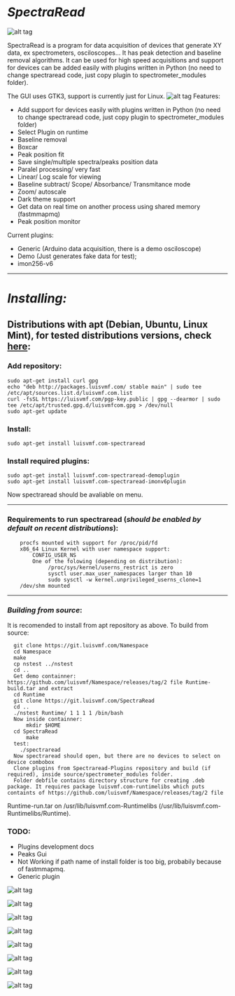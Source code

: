 # ***SpectraRead***
![alt tag](https://img.shields.io/badge/build-pass-green.svg)

SpectraRead is a program for data acquisition of devices that generate XY data, ex spectrometers, osciloscopes... It has peak detection and baseline removal algorithms. It can be used for high speed acquisitions and support for devices can be added easily with plugins written in Python (no need to change spectraread code, just copy plugin to spectrometer_modules folder).

The GUI uses GTK3, support is currently just for Linux.
![alt tag](https://raw.githubusercontent.com/luisvmf/SpectraRead/master/Screenshots/main.png)
Features:
- Add support for devices easily  with plugins written in Python (no need to change spectraread code, just copy plugin to spectrometer_modules folder)
- Select Plugin on runtime
- Baseline removal
- Boxcar
- Peak position fit
- Save single/multiple spectra/peaks position data
- Paralel processing/ very fast
- Linear/ Log scale for viewing
- Baseline subtract/ Scope/ Absorbance/ Transmitance mode
- Zoom/ autoscale
- Dark theme support
- Get data on real time on another process using shared memory (fastmmapmq)
- Peak position monitor

Current plugins:
- Generic (Arduino data acquisition, there is a demo osciloscope)
- Demo (Just generates fake data for test);
- imon256-v6
___
# ***Installing:***

## Distributions with apt (Debian, Ubuntu, Linux Mint), for tested distributions versions, check [here](https://packages.luisvmf.com/versions.html):
### Add repository:

	sudo apt-get install curl gpg
	echo "deb http://packages.luisvmf.com/ stable main" | sudo tee /etc/apt/sources.list.d/luisvmf.com.list
	curl -fsSL https://luisvmf.com/pgp-key.public | gpg --dearmor | sudo tee /etc/apt/trusted.gpg.d/luisvmfcom.gpg > /dev/null
	sudo apt-get update
### Install:

	sudo apt-get install luisvmf.com-spectraread 

### Install required plugins:

    sudo apt-get install luisvmf.com-spectraread-demoplugin
    sudo apt-get install luisvmf.com-spectraread-imonv6plugin
Now spectraread should be avaliable on menu.

___

### Requirements to run spectraread (***should be enabled by default on recent distributions***):

        procfs mounted with support for /proc/pid/fd
        x86_64 Linux Kernel with user namespace support:
            CONFIG_USER_NS
            One of the folowing (depending on distribution):
                 /proc/sys/kernel/userns_restrict is zero
                 sysctl user.max_user_namespaces larger than 10
                 sudo sysctl -w kernel.unprivileged_userns_clone=1
        /dev/shm mounted


___

### ***Building from source***:
It is recomended to install from apt repository as above. To build from source:

      git clone https://git.luisvmf.com/Namespace
      cd Namespace
      make
      cp nstest ../nstest
      cd ..
      Get demo containner: https://github.com/luisvmf/Namespace/releases/tag/2 file Runtime-build.tar and extract
      cd Runtime
      git clone https://git.luisvmf.com/SpectraRead
      cd ..
      ./nstest Runtime/ 1 1 1 1 /bin/bash
      Now inside containner:
          mkdir $HOME
	  cd SpectraRead
          make
      test:
        ./spectraread
      Now spectraread should open, but there are no devices to select on device combobox
      Clone plugins from Spectraread-Plugins repository and build (if required), inside source/spectrometer_modules folder.
      Folder debfile contains directory structure for creating .deb package. It requires package luisvmf.com-runtimelibs which puts containts of https://github.com/luisvmf/Namespace/releases/tag/2 file 
Runtime-run.tar on /usr/lib/luisvmf.com-Runtimelibs (/usr/lib/luisvmf.com-Runtimelibs/Runtime).
### TODO:
- Plugins development docs
- Peaks Gui
- Not Working if path name of install folder is too big, probabily because of fastmmapmq.
- Generic plugin


![alt tag](https://raw.githubusercontent.com/luisvmf/SpectraRead/master/Screenshots/main.png)

![alt tag](https://raw.githubusercontent.com/luisvmf/SpectraRead/master/Screenshots/log-scale.png)

![alt tag](https://raw.githubusercontent.com/luisvmf/SpectraRead/master/Screenshots/help.png)

![alt tag](https://raw.githubusercontent.com/luisvmf/SpectraRead/master/Screenshots/dark-theme.png)

![alt tag](https://raw.githubusercontent.com/luisvmf/SpectraRead/master/Screenshots/peaksgui.png)

![alt tag](https://raw.githubusercontent.com/luisvmf/SpectraRead/master/Screenshots/save1.png)


![alt tag](https://raw.githubusercontent.com/luisvmf/SpectraRead/master/Screenshots/save2.png)


![alt tag](https://raw.githubusercontent.com/luisvmf/SpectraRead/master/Screenshots/save3.png)
